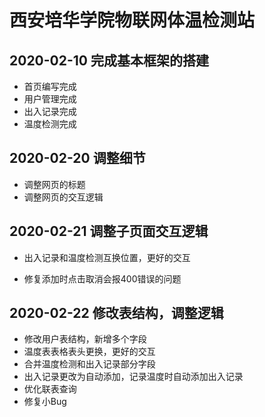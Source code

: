 # 西安培华学院物联网体温检测站

## 2020-02-10 完成基本框架的搭建
- 首页编写完成
- 用户管理完成
- 出入记录完成
- 温度检测完成

## 2020-02-20 调整细节
- 调整网页的标题
- 调整网页的交互逻辑

## 2020-02-21 调整子页面交互逻辑

- 出入记录和温度检测互换位置，更好的交互

- 修复添加时点击取消会报400错误的问题

## 2020-02-22 修改表结构，调整逻辑

- 修改用户表结构，新增多个字段
- 温度表表格表头更换，更好的交互
- 合并温度检测和出入记录部分字段
- 出入记录更改为自动添加，记录温度时自动添加出入记录
- 优化联表查询
- 修复小Bug
